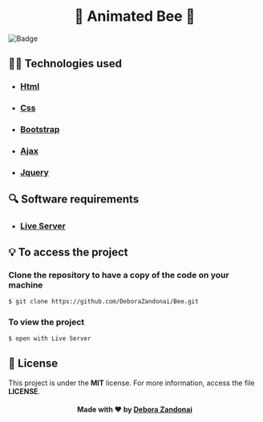 <h1 align="center">🌻 Animated Bee 🌻</h1>

![Badge](/github/login.gif)

<h2>
  👨‍💻 Technologies used
</h2>

<ul>
  <li><h3><a href="https://html.com/">Html</a></h3></li>
  <li><h3><a href="https://www.w3.org/Style/CSS/Overview.en.html">Css</a></h3></li>
  <li><h3><a href="https://stackpath.bootstrapcdn.com/bootstrap/4.3.1/js/bootstrap.min.js">Bootstrap</a></h3></li>
  <li><h3><a href="https://cdnjs.cloudflare.com/ajax/libs/popper.js/1.14.7/umd/popper.min.js">Ajax</a></h3></li>
  <li><h3><a href="https://code.jquery.com/jquery-3.3.1.slim.min.js">Jquery</a></h3></li>

</ul>

<h2>
  🔍 Software requirements
</h2>

<ul>
  <li><h3><a href="https://marketplace.visualstudio.com/items?itemName=ritwickdey.LiveServer">Live Server</a></h3></li>
</ul>

<h2>
  💡 To access the project
</h2>

### Clone the repository to have a copy of the code on your machine
```bash
$ git clone https://github.com/DeboraZandonai/Bee.git
```
### To view the project
```bash
$ open with Live Server
```

## 📝 License
This project is under the **MIT** license. For more information, access the file **LICENSE**.

<h4 align=center>Made with ❤️ by <a href="https://www.linkedin.com/in/debora-zandonai-4ab092195/">Debora Zandonai</a></h4>
